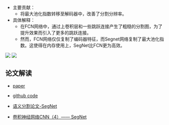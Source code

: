 * 主要贡献：
    * 将最大池化指数转移至解码器中，改善了分割分辨率。
* 具体解释：
    * 在FCN网络中，通过上卷积层和一些跳跃连接产生了粗糙的分割图，为了提升效果而引入了更多的跳跃连接。
    * 然而，FCN网络仅仅复制了编码器特征，而Segnet网络复制了最大池化指数。这使得在内存使用上，SegNet比FCN更为高效。
        
![](readme/11.001-SegNet.png)
![](readme/11.001-SegNet_02.jpg)

## 论文解读 

* [paper](paper/11.001-16-SegNet-A-Deep-Convolutional-Encoder-Decoder-Architecture-for-Image.pdf)
* [github code](https://github.com/jiye-ML/Semantic_Segmentation_SegNet.git)

* [语义分割论文-SegNet](http://hellodfan.com/2017/11/10/%E8%AF%AD%E4%B9%89%E5%88%86%E5%89%B2%E8%AE%BA%E6%96%87-SegNet/)
* [卷积神经网络CNN（4）—— SegNet](https://blog.csdn.net/Fate_fjh/article/details/53467948)